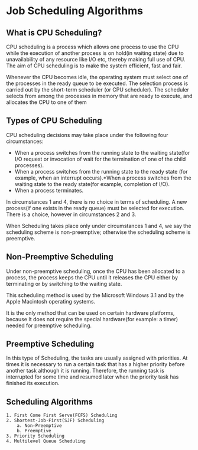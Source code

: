 # Job Scheduling Algorithms

## What is CPU Scheduling?

CPU scheduling is a process which allows one process to use the CPU while the execution of another process is on hold(in waiting state) due to unavailability of any resource like I/O etc, thereby making full use of CPU. The aim of CPU scheduling is to make the system efficient, fast and fair.

Whenever the CPU becomes idle, the operating system must select one of the processes in the ready queue to be executed. The selection process is carried out by the short-term scheduler (or CPU scheduler). The scheduler selects from among the processes in memory that are ready to execute, and allocates the CPU to one of them

## Types of CPU Scheduling

CPU scheduling decisions may take place under the following four circumstances:

* When a process switches from the running state to the waiting state(for I/O request or invocation of wait for the termination of one of the child processes).
* When a process switches from the running state to the ready state (for example, when an interrupt occurs).*When a process switches from the waiting state to the ready state(for example, completion of I/O).
* When a process terminates.

In circumstances 1 and 4, there is no choice in terms of scheduling. A new process(if one exists in the ready queue) must be selected for execution. There is a choice, however in circumstances 2 and 3.

When Scheduling takes place only under circumstances 1 and 4, we say the scheduling scheme is non-preemptive; otherwise the scheduling scheme is preemptive.

## Non-Preemptive Scheduling

Under non-preemptive scheduling, once the CPU has been allocated to a process, the process keeps the CPU until it releases the CPU either by terminating or by switching to the waiting state.

This scheduling method is used by the Microsoft Windows 3.1 and by the Apple Macintosh operating systems.

It is the only method that can be used on certain hardware platforms, because It does not require the special hardware(for example: a timer) needed for preemptive scheduling.

## Preemptive Scheduling

In this type of Scheduling, the tasks are usually assigned with priorities. At times it is necessary to run a certain task that has a higher priority before another task although it is running. Therefore, the running task is interrupted for some time and resumed later when the priority task has finished its execution. 

## Scheduling Algorithms

    1. First Come First Serve(FCFS) Scheduling
    2. Shortest-Job-First(SJF) Scheduling
        a. Non-Preemptive
        b. Preemptive
    3. Priority Scheduling
    4. Multilevel Queue Scheduling
